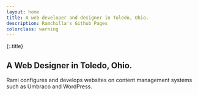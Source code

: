 ```yaml
---
layout: home
title: A web developer and designer in Toledo, Ohio.
description: Ramchilla's Github Pages
colorclass: warning
---
```

{:.title}
## A Web Designer in Toledo, Ohio.

<!-- Rami is a web developer and designer in Toledo, Ohio who contributes to bettering websites through logical information architecture and content planning. -->

Rami configures and develops websites on content management systems such as Umbraco and WordPress.
